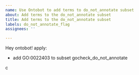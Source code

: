 ```yaml
---
name: Use Ontobot to add terms to do_not_annotate subset
about: Add terms to the do_not_annotate subset
title: Add terms to the do_not_annotate subset
labels: do_not_annotate_flag
assignees: ''

---
```


Hey ontobot! apply: 

* add GO:0022403 to subset gocheck_do_not_annotate

c

